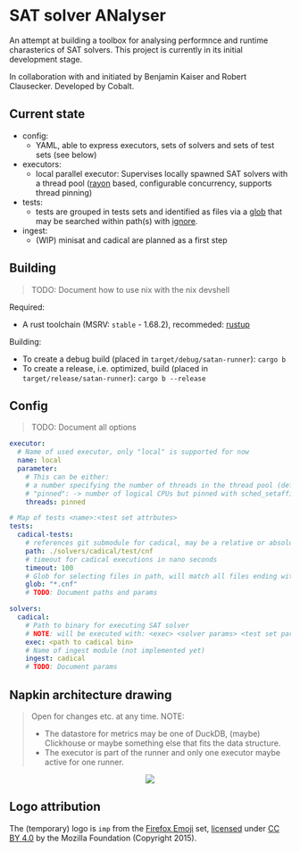 # SAT solver ANalyser

An attempt at building a toolbox for analysing performnce and runtime charasterics of SAT solvers.
This project is currently in its initial development stage.

In collaboration with and initiated by Benjamin Kaiser and Robert Clausecker.
Developed by Cobalt.

## Current state

- config:
  - YAML, able to express executors, sets of solvers and sets of test sets (see below)
- executors:
  - local parallel executor: Supervises locally spawned SAT solvers with a thread pool ([rayon](https://github.com/rayon-rs/rayon) based, configurable concurrency, supports thread pinning)
- tests:
  - tests are grouped in tests sets and identified as files via a [glob](https://github.com/BurntSushi/ripgrep/tree/master/crates/globset) that may be searched within path(s) with [ignore](https://github.com/BurntSushi/ripgrep/tree/master/crates/ignore).
- ingest:
  - (WIP) minisat and cadical are planned as a first step

## Building

> TODO: Document how to use nix with the nix devshell

Required:

- A rust toolchain (MSRV: `stable` - 1.68.2), recommeded: [rustup](https://rustup.rs/)

Building:

- To create a debug build (placed in `target/debug/satan-runner`): `cargo b`
- To create a release, i.e. optimized, build (placed in `target/release/satan-runner`): `cargo b --release`

## Config

> TODO: Document all options

```yaml
executor:
  # Name of used executor, only "local" is supported for now
  name: local
  parameter:
    # This can be either:
    # a number specifying the number of threads in the thread pool (default: number of logical CPUS)
    # "pinned": -> number of logical CPUs but pinned with sched_setaffinity (linux only)
    threads: pinned

# Map of tests <name>:<test set attrbutes>
tests:
  cadical-tests:
    # references git submodule for cadical, may be a relative or absolute path
    path: ./solvers/cadical/test/cnf
    # timeout for cadical executions in nano seconds
    timeout: 100
    # Glob for selecting files in path, will match all files ending with .cnf
    glob: "*.cnf"
    # TODO: Document paths and params

solvers:
  cadical:
    # Path to binary for executing SAT solver
    # NOTE: will be executed with: <exec> <solver params> <test set params> <test file>
    exec: <path to cadical bin>
    # Name of ingest module (not implemented yet)
    ingest: cadical
    # TODO: Document params
```

## Napkin architecture drawing

> Open for changes etc. at any time.
> NOTE:
> - The datastore for metrics may be one of DuckDB, (maybe) Clickhouse or maybe something else that fits the data structure.
> - The executor is part of the runner and only one executor maybe active for one runner.

<center>

![](https://nextcloud.cobalt.rocks/s/DFywjjrLXb4kj5x/download/Untitled-2023-04-18-2045%281%29.png)

</center>


## Logo attribution

The (temporary) logo is `imp` from the [Firefox Emoji](https://github.com/mozilla/fxemoji) set, [licensed](https://github.com/mozilla/fxemoji/blob/gh-pages/LICENSE.md) under [CC BY 4.0](https://github.com/mozilla/fxemoji/blob/gh-pages/LICENSE.md#creative-commons-attribution-40-international-cc-by-40) by the Mozilla Foundation (Copyright 2015).
